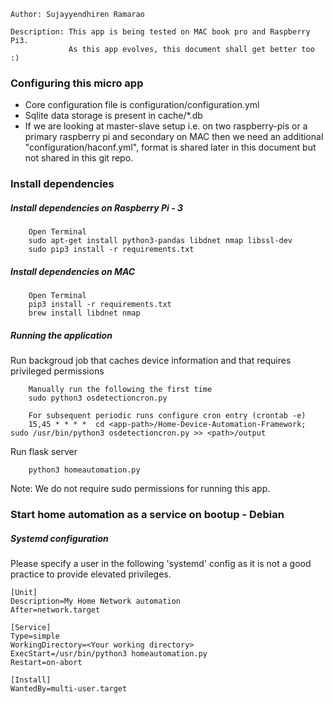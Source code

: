 ```
Author: Sujayyendhiren Ramarao

Description: This app is being tested on MAC book pro and Raspberry Pi3. 
             As this app evolves, this document shall get better too :)
```

### Configuring this micro app
  - Core configuration file is configuration/configuration.yml
  - Sqlite data storage is present in cache/*.db
  - If we are looking at master-slave setup i.e. on two raspberry-pis or a primary raspberry pi and secondary on MAC then we need an additional 
     "configuration/haconf.yml", format is shared later in this document but not shared in this git repo.

### Install dependencies

##### Install dependencies on Raspberry Pi - 3
```
    Open Terminal
    sudo apt-get install python3-pandas libdnet nmap libssl-dev
    sudo pip3 install -r requirements.txt
```

##### Install dependencies on MAC

```
    Open Terminal
    pip3 install -r requirements.txt
    brew install libdnet nmap
```

##### Running the application
Run backgroud job that caches device information and that requires 
privileged permissions
```
    Manually run the following the first time
    sudo python3 osdetectioncron.py

    For subsequent periodic runs configure cron entry (crontab -e)
    15,45 * * * *  cd <app-path>/Home-Device-Automation-Framework; sudo /usr/bin/python3 osdetectioncron.py >> <path>/output
```

Run flask server
```
    python3 homeautomation.py
```
Note: We do not require sudo permissions for running this app.


### Start home automation as a service on bootup - Debian

##### Systemd configuration

Please specify a user in the following 'systemd' config as it is not a 
good practice to provide elevated privileges.

```
[Unit]
Description=My Home Network automation
After=network.target

[Service]
Type=simple
WorkingDirectory=<Your working directory>
ExecStart=/usr/bin/python3 homeautomation.py
Restart=on-abort

[Install]
WantedBy=multi-user.target
```